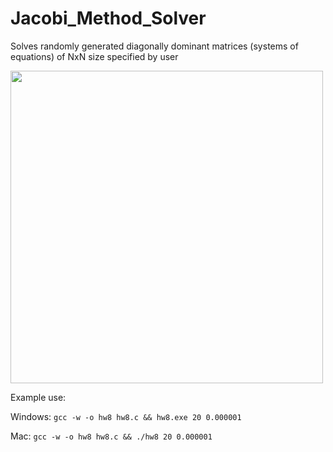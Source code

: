 # Jacobi_Method_Solver
Solves randomly generated diagonally dominant matrices (systems of equations) of NxN size specified by user

<img src="https://i.imgur.com/WLOSJrg.png" width="500"></img>

Example use:

Windows: `gcc -w -o hw8 hw8.c && hw8.exe 20 0.000001`

Mac: `gcc -w -o hw8 hw8.c && ./hw8 20 0.000001`
